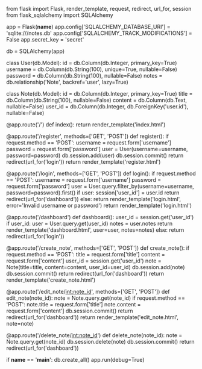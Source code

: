 from flask import Flask, render_template, request, redirect, url_for, session
from flask_sqlalchemy import SQLAlchemy

app = Flask(__name__)
app.config['SQLALCHEMY_DATABASE_URI'] = 'sqlite:///notes.db'
app.config['SQLALCHEMY_TRACK_MODIFICATIONS'] = False
app.secret_key = 'secret'

db = SQLAlchemy(app)

class User(db.Model):
    id = db.Column(db.Integer, primary_key=True)
    username = db.Column(db.String(100), unique=True, nullable=False)
    password = db.Column(db.String(100), nullable=False)
    notes = db.relationship('Note', backref='user', lazy=True)

class Note(db.Model):
    id = db.Column(db.Integer, primary_key=True)
    title = db.Column(db.String(100), nullable=False)
    content = db.Column(db.Text, nullable=False)
    user_id = db.Column(db.Integer, db.ForeignKey('user.id'), nullable=False)

@app.route('/')
def index():
    return render_template('index.html')

@app.route('/register', methods=['GET', 'POST'])
def register():
    if request.method == 'POST':
        username = request.form['username']
        password = request.form['password']
        user = User(username=username, password=password)
        db.session.add(user)
        db.session.commit()
        return redirect(url_for('login'))
    return render_template('register.html')

@app.route('/login', methods=['GET', 'POST'])
def login():
    if request.method == 'POST':
        username = request.form['username']
        password = request.form['password']
        user = User.query.filter_by(username=username, password=password).first()
        if user:
            session['user_id'] = user.id
            return redirect(url_for('dashboard'))
        else:
            return render_template('login.html', error='Invalid username or password')
    return render_template('login.html')

@app.route('/dashboard')
def dashboard():
    user_id = session.get('user_id')
    if user_id:
        user = User.query.get(user_id)
        notes = user.notes
        return render_template('dashboard.html', user=user, notes=notes)
    else:
        return redirect(url_for('login'))

@app.route('/create_note', methods=['GET', 'POST'])
def create_note():
    if request.method == 'POST':
        title = request.form['title']
        content = request.form['content']
        user_id = session.get('user_id')
        note = Note(title=title, content=content, user_id=user_id)
        db.session.add(note)
        db.session.commit()
        return redirect(url_for('dashboard'))
    return render_template('create_note.html')

@app.route('/edit_note/<int:note_id>', methods=['GET', 'POST'])
def edit_note(note_id):
    note = Note.query.get(note_id)
    if request.method == 'POST':
        note.title = request.form['title']
        note.content = request.form['content']
        db.session.commit()
        return redirect(url_for('dashboard'))
    return render_template('edit_note.html', note=note)

@app.route('/delete_note/<int:note_id>')
def delete_note(note_id):
    note = Note.query.get(note_id)
    db.session.delete(note)
    db.session.commit()
    return redirect(url_for('dashboard'))

if __name__ == '__main__':
    db.create_all()
    app.run(debug=True)
